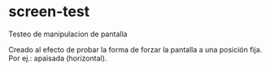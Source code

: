 # screen-test
Testeo de manipulacion de pantalla

Creado al efecto de probar la forma de forzar la pantalla a una posición fija. Por ej.: apaisada (horizontal).

